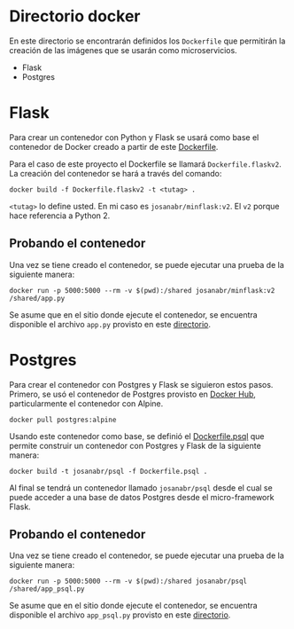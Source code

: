 # Directorio docker

En este directorio se encontrarán definidos los `Dockerfile` que permitirán la creación de las imágenes que se usarán como microservicios.

* Flask
* Postgres

# Flask

Para crear un contenedor con Python y Flask se usará como base el contenedor de Docker creado a partir de este [Dockerfile](https://github.com/frol/docker-alpine-python2/blob/master/Dockerfile).

Para el caso de este proyecto el Dockerfile se llamará `Dockerfile.flaskv2`. La creación del contenedor se hará a través del comando:

```
docker build -f Dockerfile.flaskv2 -t <tutag> .
```

`<tutag>` lo define usted. 
En mi caso es `josanabr/minflask:v2`. 
El `v2` porque hace referencia a Python 2.

## Probando el contenedor

Una vez se tiene creado el contenedor, se puede ejecutar una prueba de la siguiente manera:

```
docker run -p 5000:5000 --rm -v $(pwd):/shared josanabr/minflask:v2 /shared/app.py
```

Se asume que en el sitio donde ejecute el contenedor, se encuentra disponible el archivo `app.py` provisto en este [directorio](./app.py).

# Postgres

Para crear el contenedor con Postgres y Flask se siguieron estos pasos.
Primero, se usó el contenedor de Postgres provisto en [Docker Hub](https://hub.docker.com/_/postgres/), particularmente el contenedor con Alpine.

```
docker pull postgres:alpine
```

Usando este contenedor como base, se definió el [Dockerfile.psql](./Dockerfile.psql) que permite construir un contenedor con Postgres y Flask de la siguiente manera:

```
docker build -t josanabr/psql -f Dockerfile.psql .
```

Al final se tendrá un contenedor llamado `josanabr/psql` desde el cual se puede acceder a una base de datos Postgres desde el micro-framework Flask.

## Probando el contenedor

Una vez se tiene creado el contenedor, se puede ejecutar una prueba de la siguiente manera:

```
docker run -p 5000:5000 --rm -v $(pwd):/shared josanabr/psql /shared/app_psql.py
```

Se asume que en el sitio donde ejecute el contenedor, se encuentra disponible el archivo `app_psql.py` provisto en este [directorio](./app_psql.py).


